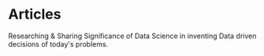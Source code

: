 # Articles
Researching &amp; Sharing Significance of Data Science in inventing Data driven decisions of today's problems. 
